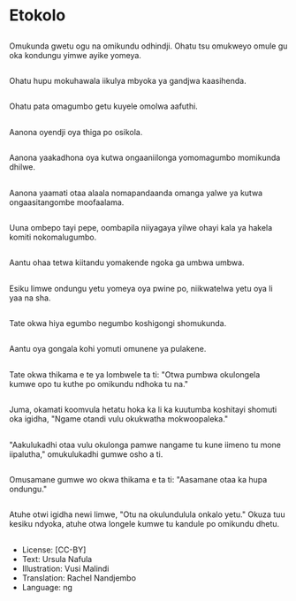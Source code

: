 # Etokolo

##
Omukunda gwetu ogu na omikundu odhindji. Ohatu tsu omukweyo omule gu oka kondungu yimwe ayike yomeya.

##
Ohatu hupu mokuhawala iikulya mbyoka ya gandjwa kaasihenda.

##
Ohatu pata omagumbo getu kuyele omolwa aafuthi.

##
Aanona oyendji oya thiga po osikola.

##
Aanona yaakadhona oya kutwa ongaaniilonga yomomagumbo momikunda dhilwe.

##
Aanona yaamati otaa alaala nomapandaanda omanga yalwe ya kutwa ongaasitangombe moofaalama.

##
Uuna ombepo tayi pepe, oombapila niiyagaya yilwe ohayi kala ya hakela komiti nokomalugumbo.

##
Aantu ohaa tetwa kiitandu yomakende ngoka ga umbwa umbwa.

##
Esiku limwe ondungu yetu yomeya oya pwine po, niikwatelwa yetu oya li yaa na sha.

##
Tate okwa hiya egumbo negumbo koshigongi shomukunda.

##
Aantu oya gongala kohi yomuti omunene ya pulakene.

##
Tate okwa thikama e te ya lombwele ta ti: "Otwa pumbwa okulongela kumwe opo tu kuthe po omikundu ndhoka tu na."

##
Juma, okamati koomvula hetatu hoka ka li ka kuutumba koshitayi shomuti oka igidha, "Ngame otandi vulu okukwatha mokwoopaleka."

##
"Aakulukadhi otaa vulu okulonga pamwe nangame tu kune iimeno tu mone iipalutha," omukulukadhi gumwe osho a ti.

##
Omusamane gumwe wo okwa thikama e ta ti: "Aasamane otaa ka hupa ondungu."

##
Atuhe otwi igidha newi limwe, "Otu na okulundulula onkalo yetu." Okuza tuu kesiku ndyoka, atuhe otwa longele kumwe tu kandule po omikundu dhetu.

##
* License: [CC-BY]
* Text: Ursula Nafula
* Illustration: Vusi Malindi
* Translation: Rachel Nandjembo
* Language: ng
